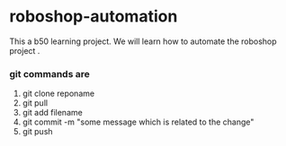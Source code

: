 # roboshop-automation

This a b50 learning project. We will learn how to automate the roboshop project .

### git commands are

1) git clone reponame
2) git pull
3) git add filename
4) git commit -m "some message which is related to the change"
5) git push
